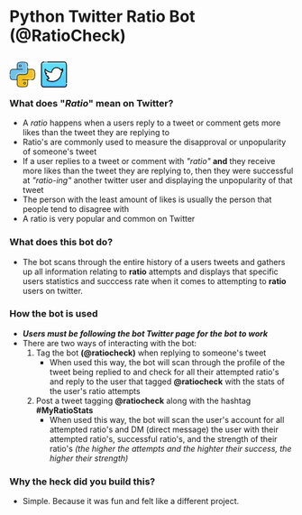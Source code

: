 #  Python Twitter **Ratio** Bot (@RatioCheck)
<img align="left" alt="javascript logo" width="46px" style='padding: 10px 10px 0 0' src="icons/python.png" />
<img align="left" alt="javascript logo" width="46px" style='padding: 10px 10px 0 0' src="icons/twitter.png" />
<br>
<br>
<br>

### **What does "*Ratio*" mean on Twitter?**
- A *ratio* happens when a users reply to a tweet or comment gets more likes than the tweet they are replying to 
- Ratio's are commonly used to measure the disapproval or unpopularity of someone's tweet 
- If a user replies to a tweet or comment with *"ratio"* **and** they receive more likes than the tweet they are replying to, then they were successful at *"ratio-ing"* another twitter user and displaying the unpopularity of that tweet
- The person with the least amount of likes is usually the person that people tend to disagree with
- A ratio is very popular and common on Twitter

### **What does this bot do?**
- The bot scans through the entire history of a users tweets and gathers up all information relating to **ratio** attempts and displays that specific users statistics and succcess rate when it comes to attempting to **ratio** users on twitter.

### **How the bot is used**
- ***Users must be following the bot Twitter page for the bot to work***
- There are two ways of interacting with the bot: 
    1. Tag the bot **(@ratiocheck)** when replying to someone's tweet
        - When used this way, the bot will scan through the profile of the tweet being replied to and check for all their attempted ratio's and reply to the user that tagged **@ratiocheck** with the stats of the user's ratio attempts
    2. Post a tweet tagging **@ratiocheck** along with the hashtag **#MyRatioStats**
        - When used this way, the bot will scan the user's account for all attempted ratio's and DM (direct message) the user with their attempted ratio's, successful ratio's, and the strength of their ratio's *(the higher the attempts and the highter their success, the higher their strength)*


### **Why the heck did you build this?**
- Simple. Because it was fun and felt like a different project.
